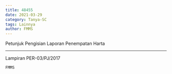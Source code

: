 ```yaml
---
title: 48455
date: 2021-03-29
category: Tanya-SC
tags: Lainnya
author: FMMS
---
```


Petunjuk Pengisian Laporan Penempatan Harta

---

Lampiran PER-03/PJ/2017

`FMMS`
